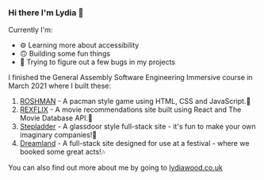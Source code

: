 ### Hi there I'm Lydia 👋

Currently I'm:
- ⚙️  Learning more about accessibility
- 🙃 Building some fun things
- 🐛  Trying to figure out a few bugs in my projects

I finished the General Assembly Software Engineering Immersive course in March 2021 where I built these: 
1. <a href="https://lydiarrrw.github.io/project-1/">ROSHMAN</a> - A pacman style game using HTML, CSS and JavaScript.👻
2. <a href="https://lydiarrrw.github.io/project-2/">REXFLIX</a> - A movie recommendations site built using React and The Movie Database API.🦖
3. <a href="https://stepladderlw.herokuapp.com/">Stepladder</a> - A glassdoor style full-stack site - it's fun to make your own imaginary companies!💼
4. <a href="http://dreamlandlw.herokuapp.com/">Dreamland</a> - A full-stack site designed for use at a festival - where we booked some great acts!🎶


You can also find out more about me by going to <a href="https://www.lydiawood.co.uk/">lydiawood.co.uk</a>

<!--
**lydiarrrw/lydiarrrw** is a ✨ _special_ ✨ repository because its `README.md` (this file) appears on your GitHub profile.

Here are some ideas to get you started:

- 🔭 I’m currently working on ...
- 🌱 I’m currently learning ...
- 👯 I’m looking to collaborate on ...
- 🤔 I’m looking for help with ...
- 💬 Ask me about ...
- 📫 How to reach me: ...
- 😄 Pronouns: ...
- ⚡ Fun fact: ...
-->
